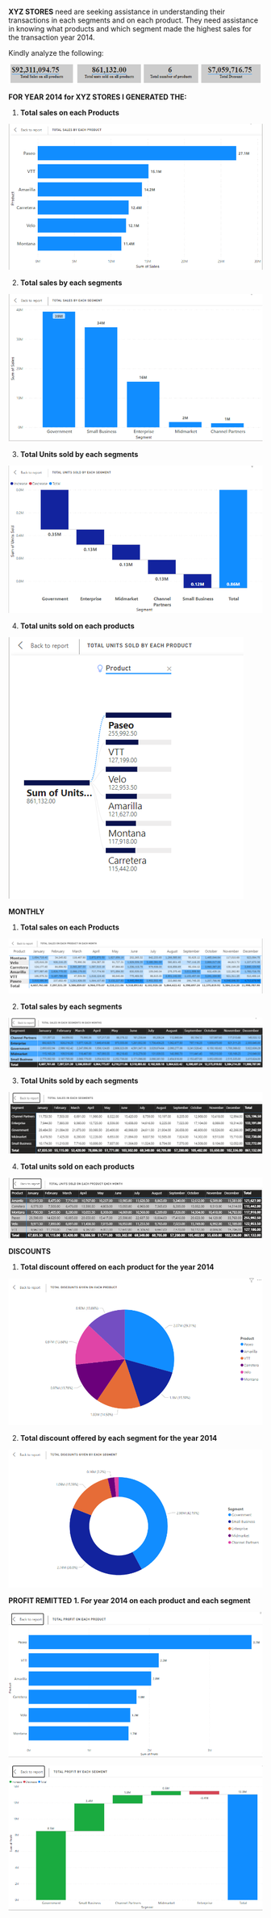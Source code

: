 
**XYZ STORES** need are seeking assistance in  understanding their transactions in each segments and on each product. 
They need assistance in knowing what products and which segment made the highest sales  for the transaction year 2014.

Kindly analyze the following:

![](IMAGES/head1.png)


**FOR YEAR 2014 for XYZ STORES I GENERATED THE:**

1.	**Total sales on each Products**

![](IMAGES/Head2.png)

2.	**Total sales by each segments**

![](IMAGES/Head3.png)

3.	**Total Units sold by each segments**

![](IMAGES/Head5.png)

4.	**Total units sold on each products** 

![](IMAGES/Head4.png)



**MONTHLY**
1. **Total sales on each Products** 

![](IMAGES/Head8.PNG)

2. **Total sales by each segments**

![](IMAGES/Head11.PNG)

3. **Total Units sold by each segments**

![](IMAGES/Head10.PNG)

4. **Total units sold on each products**

![](IMAGES/Head9.PNG)


**DISCOUNTS**
1. **Total discount offered on each product for the year 2014**

![](IMAGES/Head6.png)

2. **Total discount offered by each segment for the year 2014**

![](IMAGES/Head7.png)


**PROFIT REMITTED**
**1. For year 2014 on each product and each segment**

![](IMAGES/Head12.PNG)


![](IMAGES/Head13.PNG)
